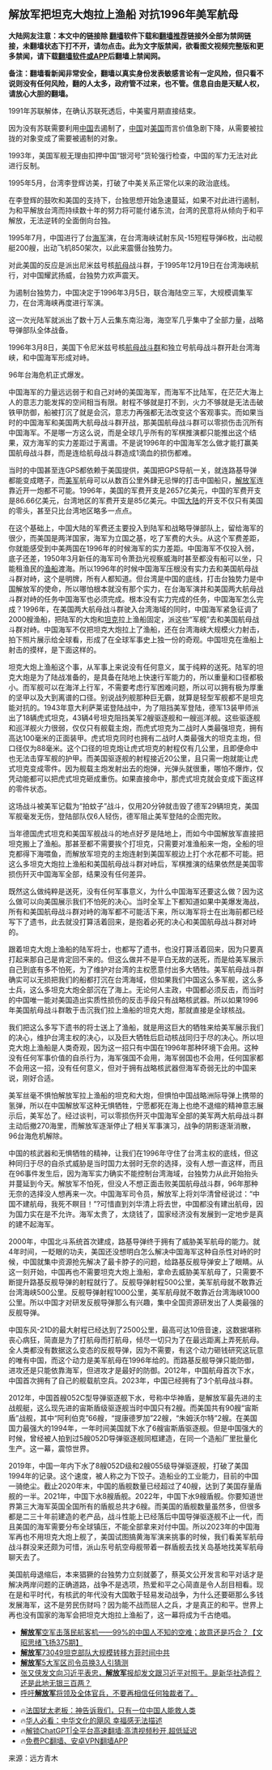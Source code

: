  <!-- 面包屑导航 --> <h2>解放军把坦克大炮拉上渔船 对抗1996年美军航母</h2> <p class="notice"><b>大陆网友注意：本文中的链接除 <a href="https://github.com/bannedbook/fanqiang" >翻墙</a>软件下载和<a href="https://github.com/killgcd/justmysocks/blob/master/README.md">翻墙推荐</a>链接外全部为禁网链接，未翻墙状态下打不开，请勿点击。此为文字版禁闻，欲看图文视频完整版和更多禁闻，请下载<a href="https://github.com/bannedbook/fanqiang">翻墙软件或APP</a>后翻墙上禁闻网。</p><p>备注：翻墙看新闻非常安全，翻墙以真实身份发表敏感言论有一定风险，但只看不说则没有任何风险，翻的人太多，政府管不过来，也不管。信息自由是天赋人权，请放心大胆的翻墙。</b></p>  <div class="entry"> <p>1991年苏联解体，在确认苏联死透后，中美蜜月期直接结束。</p> <p>因为没有苏联需要利用<span class='wp_keywordlink_affiliate'><a href="https://www.bannedbook.org/" title="中国" target="_blank">中国</a></span>去遏制了，<a href="https://www.bannedbook.org/bnews/tag/%E4%B8%AD%E5%9B%BD/" class="st_tag internal_tag" rel="tag" title="标签 中国 下的日志">中国</a>对<a href="https://www.bannedbook.org/bnews/tag/%e7%be%8e%e5%9b%bd/" class="st_tag internal_tag" rel="tag" title="标签 美国 下的日志">美国</a>而言价值急剧下降，从需要被拉拢的对象变成了需要被遏制的对象。</p> <p>1993年，美国军舰无理由扣押中国“银河号”货轮强行检查，中国的军力无法对此进行反制。</p> <p>1995年5月，台湾李登辉访美，打破了中美关系正常化以来的政治底线。</p> <p>在李登辉的鼓吹和美国的支持下，台独思想开始急速蔓延，如果不对此进行遏制，为和平解放台湾而持续数十年的努力将可能付诸东流，台湾的民意将从倾向于和平解放，无法逆转的全面倒向台独。</p> <p>1995年7月，中国进行了台<a href="https://www.bannedbook.org/bnews/tag/%e6%b5%b7%e5%86%9b/" class="st_tag internal_tag" rel="tag" title="标签 海军 下的日志">海军</a>演，在台湾海峡试射东风-15短程导弹6枚，出动舰艇200艘，出动飞机850架次，以此来震慑台独势力。</p> <p>对此美国的反应是派出尼米兹号核<a href="https://www.bannedbook.org/bnews/tag/%e8%88%aa%e6%af%8d/" class="st_tag internal_tag" rel="tag" title="标签 航母 下的日志">航母</a>战斗群，于1995年12月19日在台湾海峡航行，对中国耀武扬威，台独势力欢声震天。</p>  <p>为遏制台独势力，中国决定于1996年3月5日，联合海陆空三军，大规模调集军力，在台湾海峡再度进行军演。</p> <p>这一次光陆军就派出了数十万人云集东南沿海，海空军几乎集中了全部力量，战略导弹部队全体战备。</p> <p>1996年3月8日，美国下令尼米兹号核<a href="https://www.bannedbook.org/bnews/tag/%e8%88%aa%e6%af%8d%e6%88%98%e6%96%97%e7%be%a4/" class="st_tag internal_tag" rel="tag" title="标签 航母战斗群 下的日志">航母战斗群</a>和独立号航母战斗群开赴台湾海峡，和中国海军形成对峙。</p> <p>96年台海危机正式爆发。</p> <p>中国海军的力量远远弱于和自己对峙的美国海军，而海军不比陆军，在茫茫大海上人的意志力能发挥的空间相当有限。射程不够就是打不到，火力不够就是无法击破铁甲防御，船被打沉了就是会沉，意志力再强都无法改变这个客观事实。而如果当时的中国海军和美国两大航母战斗群开战，那美国航母战斗群可以零损伤击沉所有中国海军。不是哪一方这么说，而是全球几乎所有的军棋推演都只能推出这个结果，双方海军的实力差距过于离谱。不是说1996年的中国海军怎么做才能打赢美国航母战斗群，而是连给航母战斗群造成1滴血的损伤都难。</p> <p>当时的中国甚至连GPS都依赖于美国提供，美国把GPS导航一关，就连路基导弹都能变成瞎子，而<a href="https://www.bannedbook.org/bnews/tag/%e7%be%8e%e5%86%9b/" class="st_tag internal_tag" rel="tag" title="标签 美军 下的日志">美军</a>航母可以从数百公里外肆无忌惮的打击中国船只，<a href="https://www.bannedbook.org/bnews/tag/%e8%a7%a3%e6%94%be%e5%86%9b/" class="st_tag internal_tag" rel="tag" title="标签 解放军 下的日志">解放军</a>连靠近开一炮都不可能。1996年，美国的军费开支是2657亿美元，中国的军费开支是86.66亿美元，台湾地区的军费开支是85亿美元。中国<span class='wp_keywordlink_affiliate'><a href="https://www.bannedbook.org/" title="大陆" target="_blank">大陆</a></span>的开支不仅只有美国的零头，甚至只比台湾地区略多一点点。</p> <p>在这个基础上，中国大陆的军费还主要投入到陆军和战略导弹部队上，留给海军的很少，而美国是两洋国家，海军为立国之基，吃了军费的大头。从这个军费差距，你就能感受到中美两国在1996年的时候海军的实力差距。中国海军不仅投入弱，底子还差，1950年3月新任的海军司令萧劲光视察威海时甚至都没有船可以坐，只能租渔民的<a href="https://www.bannedbook.org/bnews/tag/%e6%b8%94%e8%88%b9/" class="st_tag internal_tag" rel="tag" title="标签 渔船 下的日志">渔船</a>渡海。所以1996年的时候中国海军压根没有实力去和美国航母战斗群对峙，这个是明牌，所有人都知道。但台湾是中国的底线，打击台独势力是中国解放军的使命，所以哪怕根本就没有那个实力，在台海军演并和美国两大航母战斗群对峙的任务中国海军也必须完成。根本没有实力完成的任务，中国海军怎么完成？1996年，在美国两大航母战斗群驶入台湾海域的同时，中国海军紧急征调了2000艘渔船，把陆军的大炮和<a href="https://www.bannedbook.org/bnews/tag/%e5%9d%a6%e5%85%8b/" class="st_tag internal_tag" rel="tag" title="标签 坦克 下的日志">坦克</a>拉上渔船固定，派这些“军舰”去和美国航母战斗群对峙。中国海军不仅把坦克大炮拉上了渔船，还在台湾海峡大规模火力射击，拍下照片展示给全球看，形成了在全球军事史上独一份的奇观。中国坦克在渔船上射击的摸样，是下面这样的。</p>  <p>坦克大炮上渔船这个事，从军事上来说没有任何意义，属于纯粹的送死。陆军的坦克大炮是为了陆战准备的，是具备在陆地上快速行军能力的，所以重量和口径都极小。而军舰可以在海洋上行军，不需要考虑行军困难问题，所以可以拥有极为厚重的坚甲以及大到离谱的口径。别说战列舰那种巨无霸，就算是轻型军舰都不是坦克能对抗的。1943年意大利萨莱诺登陆战中，为了阻挡美军登陆，德军13装甲师派出了18辆虎式坦克，43辆4号坦克阻挡美军2艘驱逐舰和一艘巡洋舰。这些驱逐舰和巡洋舰火力很弱，仅仅只有舰载主炮，而虎式坦克为二战时人类最强坦克，拥有高达100毫米的正面装甲。虎式坦克同时也拥有二战时人类最强大的坦克主炮，但口径仅为88毫米。这个口径的坦克炮让虎式坦克的射程仅有几公里，且即便命中也无法击穿军舰的护甲。而美国驱逐舰的射程接近20公里，且只需一炮就能让虎式坦克变成零件。因为舰载主炮发射出去的炮弹，光弹头就很重，哪怕不爆炸，仅凭动能都可以把虎式坦克砸成重伤。如果直接命中，那虎式坦克就会变成下面这样的零件状态。</p> <p>这场战斗被美军记载为“拍蚊子”战斗，仅用20分钟就击毁了德军29辆坦克，美国军舰毫发无伤，登陆部队仅6人轻伤，德军阻止美军登陆的企图完败。</p> <p>当年德国虎式坦克和美国军舰战斗的地点好歹是陆地上，而如今中国解放军直接把坦克搬上了渔船。那甚至都不需要挨个打坦克，只需要对准渔船来一炮，全船的坦克都得下海喂鱼，而解放军坦克的主炮连射到美国军舰边上打个水花都不可能。把这么多坦克大炮拉上渔船和美国航母战斗群对峙后，军棋推演的结果依然是美国零损伤歼灭中国海军全部，结果没有任何差异。</p> <p>既然这么做纯粹是送死，没有任何军事意义，为什么中国海军还要这么做？因为这么做可以向美国展示我们不怕死的决心。当时全军上下都知道如果中美爆发海战，所有和美国航母战斗群对峙的海军都不可能活下来，所以海军将士在出海前都已经写下了遗书，此去就没打算活着回来，是抱着必死的决心和美国航母战斗群对峙的。</p> <p>跟着坦克大炮上渔船的陆军将士，也都写了遗书，也没打算活着回来，因为只要真打起来那自己是肯定回不来的。但这么做并不是平白无故的送死，而是给美军展示自己到底有多不怕死，为了维护对台湾的主权愿意付出多大牺牲。美军航母战斗群确实可以无损把我们的船都打沉在台湾海域，但如果我们中国这么多军舰，这么多士兵，这么多坦克大炮全部沉在了海上。无论何人主政，中国都必须反击，而当时的中国唯一能对美国造出实质性损伤的反击手段只有战略核武器。所以如果1996年美国航母战斗群敢于击沉我们拉上渔船的坦克大炮，那就直接是全球核战。</p> <p>我们把这么多写下遗书的将士送上了渔船，就是用这巨大的牺牲来给美军展示我们的决心，维护台湾主权的决心，以及巨大牺牲后启动核战同归于尽的决心。所以坦克大炮上渔船是人类奇观，因为这一招只有中国在1996年那种环境下会用。这种没有任何军事价值的自杀行为，海军强国不会用，海军弱国也不会用，任何国家都不会用这一招，没有任何意义，但对于拥有战略核武器但海军奇弱无比的中国来说，刚好合适。</p> <p>美军丝毫不惧怕解放军拉上渔船的坦克和大炮，但惧怕中国战略洲际导弹上携带的氢弹，所以在中国解放军这种无惧牺牲，宁愿都死在海上也绝不退缩的精神意志展示后，美军怂了。经过谈判，可以零损伤歼灭中国海军全部的美军两大航母战斗群主动后撤270海里，而解放军逐渐停止了相关军事演习，战争的阴影逐渐消散，96台海危机解除。</p>  <p>中国的核武器和无惧牺牲的精神，让我们在1996年守住了台湾主权的底线，但这种同归于尽的自杀式威胁是当时国力太弱时无奈的选择，没有人想一直这样，而且在96事件发生后，因为海军实力确实不能控制台湾海域，台独势力从此开始抬头并蔓延到今天。解放军不怕死，但没人不想正面击败美国航母战斗群，96年那种无奈的选择没人想再来一次。中国海军司令员，解放军上将刘华清曾经说过：“中国不建航母，我死不瞑目！”?可惜直到刘华清上将去世，中国都没有建出航母，因为国力实在是不允许。海军太贵了，太烧钱了，国家经济没有发展到一定地步是真的建不起海军。</p> <p>2000年，中国北斗系统首次建成，路基导弹终于拥有了威胁美军航母的能力。就4年时间，一眨眼的功夫，美国还没想明白怎么解决中国海军这种自杀性对峙的时候，中国就集中资源抢先解决了最卡脖子的问题，给路基反舰导弹安上了眼睛。从这一刻开始，中国再也不需要坦克大炮上渔船，拿命去威胁美军航母了，只需要不断提升路基反舰导弹的射程就行了。反舰导弹射程500公里，美军航母就不敢靠近台湾海峡500公里。反舰导弹射程1000公里，美军航母就不敢靠近台湾海峡1000公里。所以中国才对研发反舰导弹那么有兴趣，集中全国资源研发出了人类最强的反舰导弹。</p> <p>中国东风-21D的最大射程已经达到了2500公里，最高可达10倍音速，这数据堪称丧心病狂，简直是为了打航母而打航母，倾尽一切只为了在最远距离上弄死航母。全人类都没有数据这么变态的反舰导弹，因为不需要，有这个动力砸钱研究这玩意的唯有中国，而这个动力是美军航母在1996年给的。而路基反舰导弹只能防御，进攻还是只能依靠海军，但进攻才是最好的防御。2012年，中国航母首次下水，中国首次拥有了自己的舰载航空兵。2023年，中国已经拥有了3个航母战斗群。</p> <p>2012年，中国首艘052C型导弹驱逐舰下水，号称中华神盾，是解放军最先进的主战舰艇，这么现先进的宙斯盾级驱逐舰当时中国只有2艘。而美国共有90艘“宙斯盾”战舰，其中“阿利伯克”66艘，“提康德罗加”22艘，“朱姆沃尔特”2艘。在美国国力最强大的1994年，一年时间美国就下水了6艘宙斯盾驱逐舰。但是中国强大的时候，曾经被人拍到过5艘052D导弹驱逐舰同框建造，在同一个造船厂里批量化生产。这一幕，震惊世界。</p> <p>2019年，中国一年内下水了8艘052D级和2艘055级导弹驱逐舰，打破了美国1994年的记录。这个速度，被人称之为下饺子。造船业的工业能力，目前的中国一骑绝尘。截止2020年末，中国的盾舰数量已经超过了40艘，达到了美国存量盾舰的一半。2021年，中国下水8艘盾舰。2022年，中国下水9艘盾舰。你要知道世界第三大海军英国全国所有的盾舰总共才6艘。而美国的盾舰数量虽然多，但很多都是二三十年前建造的老产品，战斗性能上已经落后中国导弹驱逐舰不止一代，而且美国的海军需要分布全球镇压，不能全部拿来对付中国。所以2023年的中国海军再也不用坦克大炮上舰了，美国试图搞黄海军演来挑事的时候，我们看美军航母战斗群没来还颇为可惜，派山东号航空母舰带着一群盾舰去找关岛基地找美军航母聊天去了。</p> <p>美国航母退缩后，本来猖獗的台独势力立刻就萎了，蔡英文公开发言和平对话才是解决两岸问题的正确道路，战争不是选项，热爱和平之心简直是令人刮目相看。现在是和平时代，有核武的年代没有大国敢于轻易发动战争，为什么还要砸那么多钱发展海军，这不是劳民伤财吗？因为能不战而屈人之兵，才是真正的和平。世界上再也没有国家的海军会把坦克大炮拉上渔船了，这一幕将成为千古绝唱。</p> <!--<div id="taboola-mid-1"></div>--><ul class='op-related-articles' title='相关阅读'> <li><a href='https://www.bannedbook.org/bnews/sohnews/20240818/2076013.html' target='_blank'><b>解放军</b>空军击落民航客机——99%的中国人不知的空难；故意还是巧合？【文昭思绪飞扬375期】</a></li> <li><a href='https://www.bannedbook.org/bnews/comments/20240817/2075860.html' target='_blank'><b>解放军</b>73049坦克部队大规模转移方菲时间中共</a></li> <li><a href='https://www.bannedbook.org/bnews/headline/20240814/2074501.html' target='_blank'><b>解放军</b>5大军区司令员换3人引猜测</a></li> <li><a href='https://www.bannedbook.org/bnews/sohnews/20240812/2073414.html' target='_blank'>张又侠发文向习近平表忠，<b>解放军</b>报却发文跟习近平对照干。是新华社造假？还是此地无银三百两？</a></li> <li><a href='https://www.bannedbook.org/bnews/comments/20240810/2073035.html' target='_blank'>呼吁<b>解放军</b>将领及全体官兵，不要再相信任何独裁者了。</a></li> </ul> <ul class="texttj"> <li>🔥<a href="https://www.bannedbook.org/bnews/ssgc/20230219/1850782.html" target="_blank">法国犹太老板：神告诉我们，只有一位中国人能救人类</a></li> <li>🔥<a href="https://www.bannedbook.org/bnews/comments/20220220/1694796.html" target="_blank">华人必看：中华文化的飓风 幸福感无法描述</a></li> <li>🔥<a href="https://github.com/bannedbook/fanqiang/wiki/V2ray%E6%9C%BA%E5%9C%BA" target="_blank">解锁ChatGPT|全平台高速翻墙:高清视频秒开,超低延迟</a></li> <li>🔥<a href="https://github.com/bannedbook/fanqiang/wiki/%E7%A6%81%E9%97%BB%E7%BD%91%E5%AE%89%E5%8D%93%E7%BF%BB%E5%A2%99%E6%96%B0%E9%97%BBAPP" target="_blank">免费PC翻墙、安卓VPN翻墙APP</a></li> </ul><p class="src-info">来源：远方青木 </p> <a name='sharetosocial'></a> <div style="margin-bottom:5px;padding-bottom:5px;clear:both"> <div id="archive-pix-1" class="banner-ads"> <!-- AuctionX Display platform tag START --> <div id="27602x728x90x621x_ADSLOT1" clicktrack="%%CLICK_URL_ESC%%"></div>  <!-- AuctionX Display platform tag END --> </div> <div id="archive-pix-2" class="banner-ads"> <!-- AuctionX Display platform tag START --> <div id="27556x300x250x621x_ADSLOT1" clicktrack="%%CLICK_URL_ESC%%" style="margin:0 auto;text-align:center"></div>  <!-- AuctionX Display platform tag END --> </div> </div>  <div id="archive-pix-1" class="banner-ads"> <!-- AuctionX Display platform tag START --> <div id="27603x728x90x621x_ADSLOT1" clicktrack="%%CLICK_URL_ESC%%"></div>  <!-- AuctionX Display platform tag END --> </div> </div><!--END ENTRY--> 